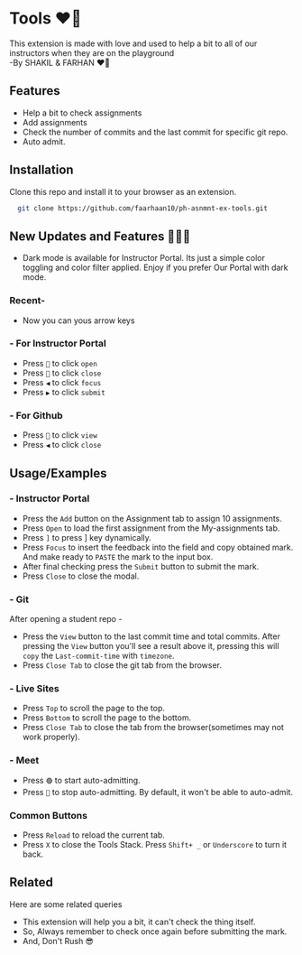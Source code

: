 # Tools ❤️‍🔥

This extension is made with love and used to help a bit to all of our instructors when they are on the playground \
-By SHAKIL & FARHAN ❤️‍🔥

## Features

- Help a bit to check assignments
- Add assignments
- Check the number of commits and the last commit for specific git repo.
- Auto admit.

## Installation

Clone this repo and install it to your browser as an extension.

```bash
  git clone https://github.com/faarhaan10/ph-asnmnt-ex-tools.git
```

## New Updates and Features 🎉🎉🎉

- Dark mode is available for Instructor Portal. Its just a simple color toggling and color filter applied. Enjoy if you prefer Our Portal with dark mode.

### Recent-

- Now you can yous arrow keys

### - For Instructor Portal

- Press `🔼` to click `open`
- Press `🔽` to click `close`
- Press `◀️` to click `focus`
- Press `▶` to click `submit`

### - For Github

- Press `🔼` to click `view`
- Press `◀️` to click `close`

## Usage/Examples

### - Instructor Portal

- Press the `Add` button on the Assignment tab to assign 10 assignments.
- Press `Open` to load the first assignment from the My-assignments tab.
- Press `]` to press ] key dynamically.
- Press `Focus` to insert the feedback into the field and copy obtained mark. And make ready to `PASTE` the mark to the input box.
- After final checking press the `Submit` button to submit the mark.
- Press `Close` to close the modal.

### - Git

After opening a student repo -

- Press the `View` button to the last commit time and total commits. After pressing the `View` button you'll see a result above it, pressing this will `copy` the `Last-commit-time` with `timezone`.
- Press `Close Tab` to close the git tab from the browser.

### - Live Sites

- Press `Top` to scroll the page to the top.
- Press `Bottom` to scroll the page to the bottom.
- Press `Close Tab` to close the tab from the browser(sometimes may not work properly).

### - Meet

- Press `🟢` to start auto-admitting.
- Press `🚫` to stop auto-admitting.
  By default, it won't be able to auto-admit.

### Common Buttons

- Press `Reload` to reload the current tab.
- Press `X` to close the Tools Stack.
  Press `Shift+ _` or `Underscore` to turn it back.

## Related

Here are some related queries

- This extension will help you a bit, it can't check the thing itself.
- So, Always remember to check once again before submitting the mark.
- And, Don't Rush 😎
